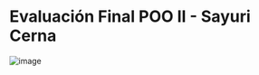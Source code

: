 # Evaluación Final POO II - Sayuri Cerna
![image](https://github.com/user-attachments/assets/d8b217b4-aafe-4c4e-a282-ef99ecc57854)
